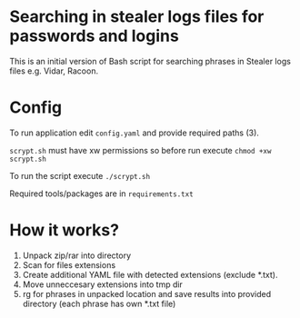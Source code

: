 # Searching in stealer logs files for passwords and logins

This is an initial version of Bash script for searching phrases in Stealer logs files e.g. Vidar, Racoon.

# Config
To run application edit `config.yaml` and provide required paths (3).

`scrypt.sh` must have xw permissions so before run execute `chmod +xw scrypt.sh`

To run the script execute `./scrypt.sh`

Required tools/packages are in `requirements.txt`

# How it works?
1. Unpack zip/rar into directory
2. Scan for files extensions
3. Create additional YAML file with detected extensions (exclude *.txt).
4. Move unneccesary extensions into tmp dir
5. rg for phrases in unpacked location and save results into provided directory (each phrase has own *.txt file)
